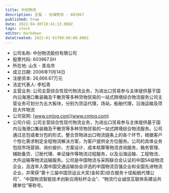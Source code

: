 ```yaml
---
title: 中创物流
description: 主板 - 仓储物流 - 603967
published: true
date: 2022-04-30T19:41:13.000Z
tags: stock
editor: markdown
dateCreated: 2022-01-01T00:00:00.000Z
---
```


- 公司名称: 中创物流股份有限公司
- 股票代码: 603967.SH
- 所在地: 山东 - 青岛市
- 成立日期: 2006年11月14日
- 注册资本: 26,666.67万元
- 法定代表人: 李松青
- 主营业务: 公司主营综合性现代物流业务，为进出口贸易参与主体提供基于国内沿海港口集装箱及干散货等多种货物贸易的一站式跨境综合物流服务公司主营业务可划分为五大板块，分别为货运代理，场站，船舶代理，沿海运输及项目大件物流
- 公司官网: [www.cmlog.com](www.cmlog.com)
- 公司介绍: 公司主营综合性现代物流业务，为进出口贸易参与主体提供基于国内沿海港口集装箱及干散货等多种货物贸易的一站式跨境综合物流服务。公司通过总包或者分包的形式，整合货物进出口物流链条上的各个环节，根据客户个性化需求制定全程物流解决方案，为客户提供全方位服务。公司的具体业务包括市场营销、询价报价、方案设计、成本核算等物流咨询服务，箱务管理、辅助备货、订舱代理、单证操作等物流过程服务，以及沿海运输、工程物流、大件运输等物流运输服务。公司是中国物流与采购联合会认证的中国5A级物流企业，且连年入围中国交通运输协会评选的中国物流百强企业和全国先进物流企业，并荣获“第十三届中国货运业大奖(金轮奖)综合服务十佳船舶代理公司”、“中国物流智能技术创新应用标杆企业”、“物流行业诚信互联体系建设共建单位”等称号。


